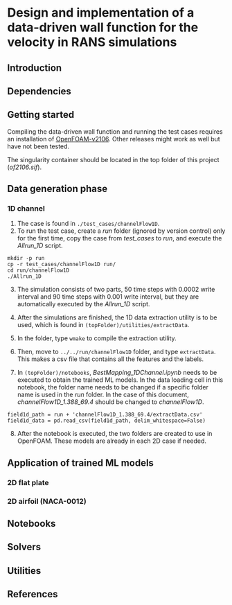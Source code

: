 # Design and implementation of a data-driven wall function for the velocity in RANS simulations

## Introduction

## Dependencies

## Getting started
Compiling the data-driven wall function and running the test cases requires an installation of [OpenFOAM-v2106](https://openfoam.com/). Other releases might work as well but have not been tested.

The singularity container should be located in the top folder of this project (*of2106.sif*).

## Data generation phase
### 1D channel
1. The case is found in ```./test_cases/channelFlow1D```.
2. To run the test case, create a *run* folder (ignored by version control) only for the first time, copy the case from *test_cases* to *run*, and execute the *Allrun_1D* script.

```
mkdir -p run
cp -r test_cases/channelFlow1D run/
cd run/channelFlow1D
./Allrun_1D
```
3. The simulation consists of two parts, 50 time steps with 0.0002 write interval and 90 time steps with 0.001 write interval, but they are automatically executed by the *Allrun_1D* script.

4. After the simulations are finished, the 1D data extraction utility is to be used, which is found in ```(topFolder)/utilities/extractData```.

5. In the folder, type ```wmake``` to compile the extraction utility.

6. Then, move to ```../../run/channelFlow1D``` folder, and type ```extractData```. This makes a csv file that contains all the features and the labels.

7. In ```(topFolder)/notebooks```, *BestMapping_1DChannel.ipynb* needs to be executed to obtain the trained ML models. In the data loading cell in this notebook, the folder name needs to be changed if a specific folder name is used in the *run* folder. In the case of this document, *channelFlow1D_1.388_69.4* should be changed to *channelFlow1D*.
```
field1d_path = run + 'channelFlow1D_1.388_69.4/extractData.csv'
field1d_data = pd.read_csv(field1d_path, delim_whitespace=False)
```

8. After the notebook is executed, the two folders are created to use in OpenFOAM. These models are already in each 2D case if needed.

## Application of trained ML models
### 2D flat plate
### 2D airfoil (NACA-0012)

## Notebooks

## Solvers

## Utilities

## References